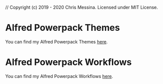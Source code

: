 // Copyright (c) 2019 - 2020 Chris Messina. Licensed under MIT License.

# Alfred Powerpack Themes

You can find my Alfred Powerpack Themes [here](./themes).


# Alfred Powerpack Workflows

You can find my Alfred Powerpack Workflows [here](./workflows).
